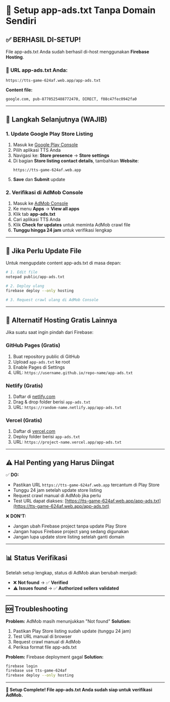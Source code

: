 # 🎯 Setup app-ads.txt Tanpa Domain Sendiri

## ✅ **BERHASIL DI-SETUP!**

File app-ads.txt Anda sudah berhasil di-host menggunakan **Firebase Hosting**.

### 📍 **URL app-ads.txt Anda:**
```
https://tts-game-624af.web.app/app-ads.txt
```

**Content file:**
```
google.com, pub-8770525488772470, DIRECT, f08c47fec0942fa0
```

---

## 🚀 **Langkah Selanjutnya (WAJIB)**

### 1. **Update Google Play Store Listing**
1. Masuk ke [Google Play Console](https://play.google.com/console)
2. Pilih aplikasi TTS Anda
3. Navigasi ke: **Store presence** → **Store settings**
4. Di bagian **Store listing contact details**, tambahkan **Website**:
   ```
   https://tts-game-624af.web.app
   ```
5. **Save** dan **Submit** update

### 2. **Verifikasi di AdMob Console**
1. Masuk ke [AdMob Console](https://admob.google.com)
2. Ke menu **Apps** → **View all apps**
3. Klik tab **app-ads.txt**
4. Cari aplikasi TTS Anda
5. Klik **Check for updates** untuk meminta AdMob crawl file
6. **Tunggu hingga 24 jam** untuk verifikasi lengkap

---

## 🔄 **Jika Perlu Update File**

Untuk mengupdate content app-ads.txt di masa depan:

```bash
# 1. Edit file
notepad public/app-ads.txt

# 2. Deploy ulang
firebase deploy --only hosting

# 3. Request crawl ulang di AdMob Console
```

---

## 🌟 **Alternatif Hosting Gratis Lainnya**

Jika suatu saat ingin pindah dari Firebase:

### **GitHub Pages** (Gratis)
1. Buat repository public di GitHub
2. Upload `app-ads.txt` ke root
3. Enable Pages di Settings
4. URL: `https://username.github.io/repo-name/app-ads.txt`

### **Netlify** (Gratis)
1. Daftar di [netlify.com](https://netlify.com)
2. Drag & drop folder berisi `app-ads.txt`
3. URL: `https://random-name.netlify.app/app-ads.txt`

### **Vercel** (Gratis)
1. Daftar di [vercel.com](https://vercel.com)
2. Deploy folder berisi `app-ads.txt`
3. URL: `https://project-name.vercel.app/app-ads.txt`

---

## ⚠️ **Hal Penting yang Harus Diingat**

✅ **DO:**
- Pastikan URL `https://tts-game-624af.web.app` tercantum di Play Store
- Tunggu 24 jam setelah update store listing
- Request crawl manual di AdMob jika perlu
- Test URL dapat diakses: [https://tts-game-624af.web.app/app-ads.txt](https://tts-game-624af.web.app/app-ads.txt)

❌ **DON'T:**
- Jangan ubah Firebase project tanpa update Play Store
- Jangan hapus Firebase project yang sedang digunakan
- Jangan lupa update store listing setelah ganti domain

---

## 📊 **Status Verifikasi**

Setelah setup lengkap, status di AdMob akan berubah menjadi:
- ❌ **Not found** → ✅ **Verified**
- ⚠️ **Issues found** → ✅ **Authorized sellers validated**

---

## 🆘 **Troubleshooting**

**Problem:** AdMob masih menunjukkan "Not found"
**Solution:** 
1. Pastikan Play Store listing sudah update (tunggu 24 jam)
2. Test URL manual di browser
3. Request crawl manual di AdMob
4. Periksa format file app-ads.txt

**Problem:** Firebase deployment gagal
**Solution:**
```bash
firebase login
firebase use tts-game-624af
firebase deploy --only hosting
```

---

**🎉 Setup Complete! File app-ads.txt Anda sudah siap untuk verifikasi AdMob.** 